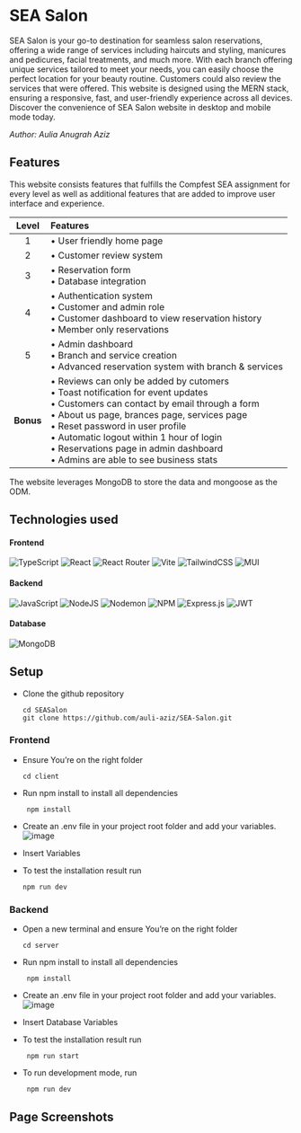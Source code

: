 # SEA Salon

SEA Salon is your go-to destination for seamless salon reservations, offering a wide range of services including haircuts and styling, manicures and pedicures, facial treatments, and much more. With each branch offering unique services tailored to meet your needs, you can easily choose the perfect location for your beauty routine. Customers could also review the services that were offered. This website is designed using the MERN stack, ensuring a responsive, fast, and user-friendly experience across all devices. Discover the convenience of SEA Salon website in desktop and mobile mode today.

<i>Author: Aulia Anugrah Aziz</i>

## Features

This website consists features that fulfills the Compfest SEA assignment for every level as well as additional features that are added to improve user interface and experience.

| Level | Features    |
| :---:   | :--- | 
| 1 | • User friendly home page |
| 2 | • Customer review system |
| 3 | • Reservation form <br> • Database integration |
| 4 | • Authentication system <br> • Customer and admin role <br> • Customer dashboard to view reservation history <br> • Member only reservations |
| 5 | • Admin dashboard <br> • Branch and service creation <br> • Advanced reservation system with branch & services |
| <b>Bonus</b> | • Reviews can only be added by cutomers <br> • Toast notification for event updates <br> • Customers can contact by email through a form <br> • About us page, brances page, services page <br> • Reset password in user profile <br> • Automatic logout within 1 hour of login <br> • Reservations page in admin dashboard <br> • Admins are able to see business stats |

The website leverages MongoDB to store the data and mongoose as the ODM.

## Technologies used

#### Frontend
![TypeScript](https://img.shields.io/badge/typescript-%23007ACC.svg?style=for-the-badge&logo=typescript&logoColor=white)
![React](https://img.shields.io/badge/react-%2320232a.svg?style=for-the-badge&logo=react&logoColor=%2361DAFB)
![React Router](https://img.shields.io/badge/React_Router-CA4245?style=for-the-badge&logo=react-router&logoColor=white)
![Vite](https://img.shields.io/badge/vite-%23646CFF.svg?style=for-the-badge&logo=vite&logoColor=white)
![TailwindCSS](https://img.shields.io/badge/tailwindcss-%2338B2AC.svg?style=for-the-badge&logo=tailwind-css&logoColor=white)
![MUI](https://img.shields.io/badge/MUI-%230081CB.svg?style=for-the-badge&logo=mui&logoColor=white) 

#### Backend
![JavaScript](https://img.shields.io/badge/javascript-%23323330.svg?style=for-the-badge&logo=javascript&logoColor=%23F7DF1E)
![NodeJS](https://img.shields.io/badge/node.js-6DA55F?style=for-the-badge&logo=node.js&logoColor=white)
![Nodemon](https://img.shields.io/badge/NODEMON-%23323330.svg?style=for-the-badge&logo=nodemon&logoColor=%BBDEAD)
![NPM](https://img.shields.io/badge/NPM-%23CB3837.svg?style=for-the-badge&logo=npm&logoColor=white)
![Express.js](https://img.shields.io/badge/express.js-%23404d59.svg?style=for-the-badge&logo=express&logoColor=%2361DAFB)
![JWT](https://img.shields.io/badge/JWT-black?style=for-the-badge&logo=JSON%20web%20tokens)

#### Database
![MongoDB](https://img.shields.io/badge/MongoDB-%234ea94b.svg?style=for-the-badge&logo=mongodb&logoColor=white)

## Setup

- Clone the github repository

  ```
  cd SEASalon
  git clone https://github.com/auli-aziz/SEA-Salon.git
  ```
### Frontend

- Ensure You’re on the right folder

  ```
  cd client
  ```

- Run npm install to install all dependencies
  ```
   npm install
  ```

- Create an .env file in your project root folder and add your variables.
![image](https://github.com/auli-aziz/SEA-Salon/assets/109910388/e7e89bee-b442-4846-abb6-40fb90622265)

- Insert Variables

- To test the installation result run
  ```
  npm run dev
  ```

### Backend

- Open a new terminal and ensure You’re on the right folder

  ```
  cd server
  ```

- Run npm install to install all dependencies
  ```
   npm install
  ```
- Create an .env file in your project root folder and add your variables.
![image](https://github.com/auli-aziz/SEA-Salon/assets/109910388/81604d47-3fc9-447d-8f61-0523e8f461cd)

- Insert Database Variables

- To test the installation result run
  ```
   npm run start
  ```

- To  run development mode, run
  ```
   npm run dev
  ```

## Page Screenshots